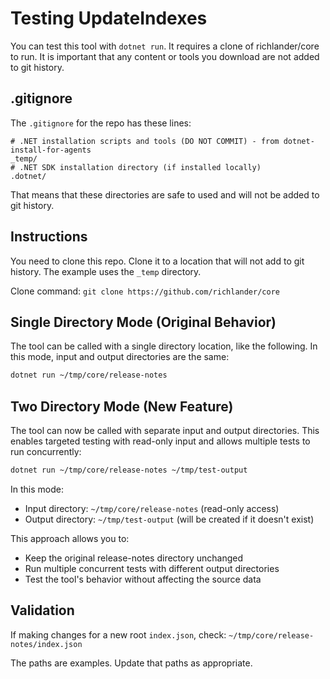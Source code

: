 # Testing UpdateIndexes

You can test this tool with `dotnet run`. It requires a clone of richlander/core to run. It is important that any content or tools you download are not added to git history.

## .gitignore

The `.gitignore` for the repo has these lines:

```gitignore
# .NET installation scripts and tools (DO NOT COMMIT) - from dotnet-install-for-agents
_temp/
# .NET SDK installation directory (if installed locally)
.dotnet/
```

That means that these directories are safe to used and will not be added to git history.

## Instructions

You need to clone this repo. Clone it to a location that will not add to git history. The example uses the `_temp` directory.

Clone command: `git clone https://github.com/richlander/core`

## Single Directory Mode (Original Behavior)

The tool can be called with a single directory location, like the following. In this mode, input and output directories are the same:

```bash
dotnet run ~/tmp/core/release-notes
```

## Two Directory Mode (New Feature)

The tool can now be called with separate input and output directories. This enables targeted testing with read-only input and allows multiple tests to run concurrently:

```bash
dotnet run ~/tmp/core/release-notes ~/tmp/test-output
```

In this mode:
- Input directory: `~/tmp/core/release-notes` (read-only access)
- Output directory: `~/tmp/test-output` (will be created if it doesn't exist)

This approach allows you to:
- Keep the original release-notes directory unchanged
- Run multiple concurrent tests with different output directories
- Test the tool's behavior without affecting the source data

## Validation

If making changes for a new root `index.json`, check: `~/tmp/core/release-notes/index.json`

The paths are examples. Update that paths as appropriate.

